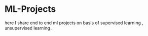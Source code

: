 # ML-Projects
here I  share end to end ml projects on basis of supervised learning , unsupervised learning .
